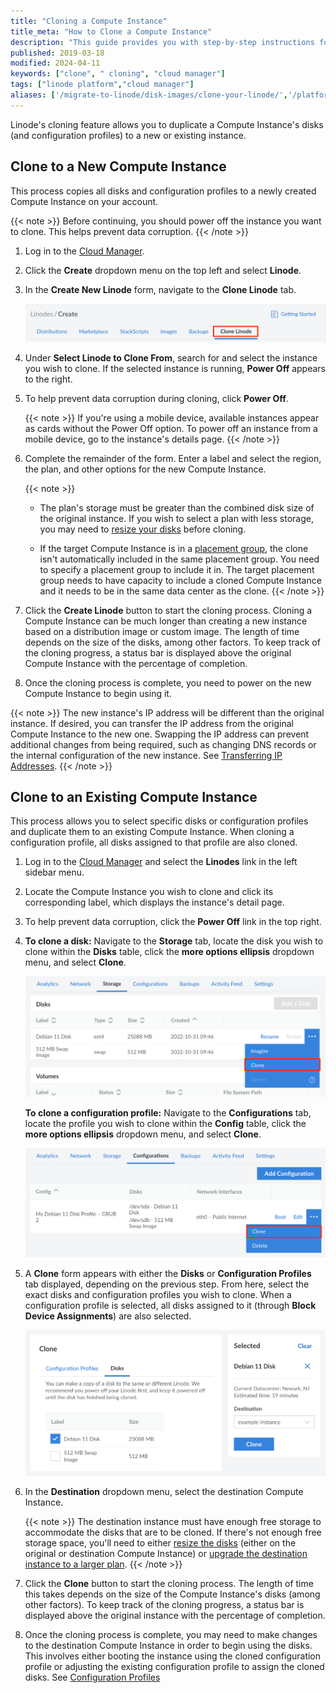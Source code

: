 ```yaml
---
title: "Cloning a Compute Instance"
title_meta: "How to Clone a Compute Instance"
description: "This guide provides you with step-by-step instructions for making additional copies of your Compute Instance."
published: 2019-03-18
modified: 2024-04-11
keywords: ["clone", " cloning", "cloud manager"]
tags: ["linode platform","cloud manager"]
aliases: ['/migrate-to-linode/disk-images/clone-your-linode/','/platform/disk-images/clone-your-linode/','/platform/disk-images/clone-your-linode-classic-manager/','/guides/clone-your-linode/']
---
```


Linode's cloning feature allows you to duplicate a Compute Instance's disks (and configuration profiles) to a new or existing instance.

## Clone to a New Compute Instance

This process copies all disks and configuration profiles to a newly created Compute Instance on your account.

{{< note >}}
Before continuing, you should power off the instance you want to clone. This helps prevent data corruption.
{{< /note >}}

1. Log in to the [Cloud Manager](https://cloud.linode.com).

1. Click the **Create** dropdown menu on the top left and select **Linode**.

1. In the **Create New Linode** form, navigate to the **Clone Linode** tab.

    ![Screenshot of the Clone Linode tab.](clone-instance-tab.png)

1. Under **Select Linode to Clone From**, search for and select the instance you wish to clone. If the selected instance is running, **Power Off** appears to the right.

1. To help prevent data corruption during cloning, click **Power Off**.

    {{< note >}}
    If you're using a mobile device, available instances appear as cards without the Power Off option. To power off an instance from a mobile device, go to the instance's details page.
    {{< /note >}}

1. Complete the remainder of the form. Enter a label and select the region, the plan, and other options for the new Compute Instance.

    {{< note >}}
    - The plan's storage must be greater than the combined disk size of the original instance. If you wish to select a plan with less storage, you may need to [resize your disks](/docs/products/compute/compute-instances/guides/disks-and-storage/) before cloning.

    - If the target Compute Instance is in a [placement group](/docs/products/compute/compute-instances/guides/placement-groups/), the clone isn't automatically included in the same placement group. You need to specify a placement group to include it in. The target placement group needs to have capacity to include a cloned Compute Instance and it needs to be in the same data center as the clone.
    {{< /note >}}

1. Click the **Create Linode** button to start the cloning process. Cloning a Compute Instance can be much longer than creating a new instance based on a distribution image or custom image. The length of time depends on the size of the disks, among other factors. To keep track of the cloning progress, a status bar is displayed above the original Compute Instance with the percentage of completion.

1. Once the cloning process is complete, you need to power on the new Compute Instance to begin using it.

{{< note >}}
The new instance's IP address will be different than the original instance. If desired, you can transfer the IP address from the original Compute Instance to the new one. Swapping the IP address can prevent additional changes from being required, such as changing DNS records or the internal configuration of the new instance. See [Transferring IP Addresses](/docs/products/compute/compute-instances/guides/manage-ip-addresses/#transferring-ip-addresses).
{{< /note >}}

## Clone to an Existing Compute Instance

This process allows you to select specific disks or configuration profiles and duplicate them to an existing Compute Instance. When cloning a configuration profile, all disks assigned to that profile are also cloned.

1. Log in to the [Cloud Manager](https://cloud.linode.com) and select the **Linodes** link in the left sidebar menu.

1. Locate the Compute Instance you wish to clone and click its corresponding label, which displays the instance's detail page.

1. To help prevent data corruption, click the **Power Off** link in the top right.

1. **To clone a disk:** Navigate to the **Storage** tab, locate the disk you wish to clone within the **Disks** table, click the **more options ellipsis** dropdown menu, and select **Clone**.

    ![Screenshot of the Storage tab](disk-menu-clone.png)

    **To clone a configuration profile:** Navigate to the **Configurations** tab, locate the profile you wish to clone within the **Config** table, click the **more options ellipsis** dropdown menu, and select **Clone**.

    ![Screenshot of the Configurations tab](configuration-profile-menu-clone.png)

1. A **Clone** form appears with either the **Disks** or **Configuration Profiles** tab displayed, depending on the previous step. From here, select the exact disks and configuration profiles you wish to clone. When a configuration profile is selected, all disks assigned to it (through **Block Device Assignments**) are also selected.

    ![The Clone form in the Cloud Manager](clone-disk.png)

1. In the **Destination** dropdown menu, select the destination Compute Instance.

    {{< note >}}
    The destination instance must have enough free storage to accommodate the disks that are to be cloned. If there's not enough free storage space, you'll need to either [resize the disks](/docs/products/compute/compute-instances/guides/disks-and-storage/) (either on the original or destination Compute Instance) or [upgrade the destination instance to a larger plan](/docs/products/compute/compute-instances/guides/resize/).
    {{< /note >}}

1. Click the **Clone** button to start the cloning process. The length of time this takes depends on the size of the Compute Instance's disks (among other factors). To keep track of the cloning progress, a status bar is displayed above the original instance with the percentage of completion.

1. Once the cloning process is complete, you may need to make changes to the destination Compute Instance in order to begin using the disks. This involves either booting the instance using the cloned configuration profile or adjusting the existing configuration profile to assign the cloned disks. See [Configuration Profiles](/docs/products/compute/compute-instances/guides/configuration-profiles/)